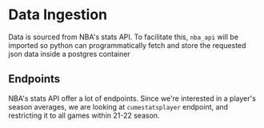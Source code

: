 # Data Ingestion

Data is sourced from NBA's stats API. To facilitate this, `nba_api` will be imported so python can programmatically fetch and store the requested json data inside a postgres container

## Endpoints

NBA's stats API offer a lot of endpoints. Since we're interested in a player's season averages, we are looking at `cumestatsplayer` endpoint, and restricting it to all games within 21-22 season.
